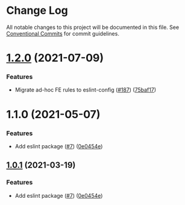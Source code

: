 # Change Log

All notable changes to this project will be documented in this file.
See [Conventional Commits](https://conventionalcommits.org) for commit guidelines.

# [1.2.0](https://github.com/stoneswap/pancake-toolkit/tree/master/packages/eslint-config-pancake/compare/@pancakeswap/eslint-config-pancake@1.1.0...@pancakeswap/eslint-config-pancake@1.2.0) (2021-07-09)


### Features

* Migrate ad-hoc FE rules to eslint-config ([#187](https://github.com/stoneswap/pancake-toolkit/tree/master/packages/eslint-config-pancake/issues/187)) ([75baf17](https://github.com/stoneswap/pancake-toolkit/tree/master/packages/eslint-config-pancake/commit/75baf175c8316fdfc549bc99e2bc38d65b18c5b6))





# 1.1.0 (2021-05-07)


### Features

* Add eslint package ([#7](https://github.com/stoneswap/pancake-toolkit/tree/master/packages/eslint-config-pancake/issues/7)) ([0e0454e](https://github.com/stoneswap/pancake-toolkit/tree/master/packages/eslint-config-pancake/commit/0e0454eb9a63e976934956dc5c66fbef2ce2017a))





## [1.0.1](https://github.com/stoneswap/pancake-toolkit/tree/master/packages/eslint-config-pancake/compare/@pancakeswap-libs/eslint-config-pancake@1.0.1...@pancakeswap-libs/eslint-config-pancake@1.0.1) (2021-03-19)


### Features

* Add eslint package ([#7](https://github.com/stoneswap/pancake-toolkit/tree/master/packages/eslint-config-pancake/issues/7)) ([0e0454e](https://github.com/stoneswap/pancake-toolkit/tree/master/packages/eslint-config-pancake/commit/0e0454eb9a63e976934956dc5c66fbef2ce2017a))
